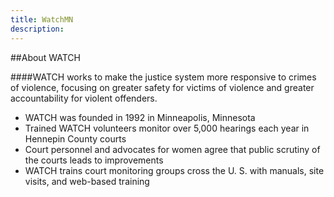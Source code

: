 ```yaml
---
title: WatchMN
description:
---
```


##About WATCH

####WATCH works to make the justice system more responsive to crimes of violence, focusing on greater safety for victims of violence and greater accountability for violent offenders.

- WATCH was founded in 1992 in Minneapolis, Minnesota
- Trained WATCH volunteers monitor over 5,000 hearings each year in Hennepin County courts
- Court personnel and advocates for women agree that public scrutiny of the courts leads to improvements
- WATCH trains court monitoring groups cross the U. S. with manuals, site visits, and web-based training
